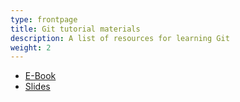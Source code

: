 ```yaml
---
type: frontpage
title: Git tutorial materials
description: A list of resources for learning Git
weight: 2
---
```


- [E-Book](https://git-scm.com/book/pt-br/v2)
- [Slides]()

